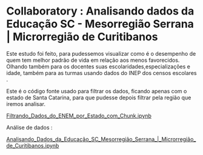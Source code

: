 # Collaboratory : Analisando dados da Educação SC - Mesorregião Serrana | Microrregião de Curitibanos

Este estudo foi feito, para pudessemos visualizar como é o desempenho de quem tem melhor padrão de vida em relação aos menos favorecidos. Olhando também para os docentes suas escolaridades,especializações e idade, também para as turmas usando dados do INEP dos censos escolares . 

Este é o código fonte usado para filtrar os dados, ficando apenas com o estado de Santa Catarina, para que pudesse depois filtrar pela região que iremos analisar.

[Filtrando_Dados_do_ENEM_por_Estado_com_Chunk.ipynb](/Filtrando_Dados_do_ENEM_por_Estado_com_Chunk.ipynb)

Análise de dados : 

[Analisando_Dados_da_Educação_SC_Mesorregião_Serrana_|_Microrregião_de_Curitibanos.ipynb](/Analisando_Dados_da_Educação_Mesorregião_Serrana_|_Microrregião_de_Curitibanos.ipynb)
